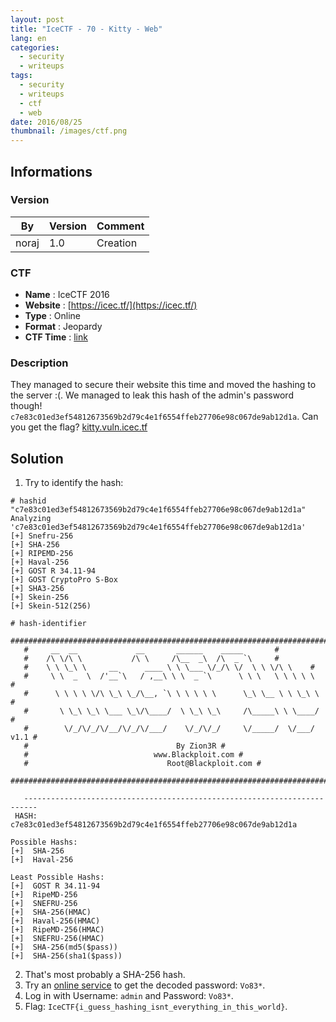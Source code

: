 ```yaml
---
layout: post
title: "IceCTF - 70 - Kitty - Web"
lang: en
categories:
  - security
  - writeups
tags:
  - security
  - writeups
  - ctf
  - web
date: 2016/08/25
thumbnail: /images/ctf.png
---
```

## Informations

### Version

| By    | Version | Comment
| ---   | ---     | ---
| noraj | 1.0     | Creation

### CTF

- **Name** : IceCTF 2016
- **Website** : [https://icec.tf/](https://icec.tf/)
- **Type** : Online
- **Format** : Jeopardy
- **CTF Time** : [link](https://ctftime.org/event/319)

### Description

They managed to secure their website this time and moved the hashing to the server :(. We managed to leak this hash of the admin's password though! `c7e83c01ed3ef54812673569b2d79c4e1f6554ffeb27706e98c067de9ab12d1a`. Can you get the flag? [kitty.vuln.icec.tf](kitty.vuln.icec.tf)

## Solution

1. Try to identify the hash:
```
# hashid "c7e83c01ed3ef54812673569b2d79c4e1f6554ffeb27706e98c067de9ab12d1a"
Analyzing 'c7e83c01ed3ef54812673569b2d79c4e1f6554ffeb27706e98c067de9ab12d1a'
[+] Snefru-256
[+] SHA-256
[+] RIPEMD-256
[+] Haval-256
[+] GOST R 34.11-94
[+] GOST CryptoPro S-Box
[+] SHA3-256
[+] Skein-256
[+] Skein-512(256)

# hash-identifier
   #########################################################################
   #	 __  __ 		    __		 ______    _____	   #
   #	/\ \/\ \		   /\ \ 	/\__  _\  /\  _ `\	   #
   #	\ \ \_\ \     __      ____ \ \ \___	\/_/\ \/  \ \ \/\ \	   #
   #	 \ \  _  \  /'__`\   / ,__\ \ \  _ `\	   \ \ \   \ \ \ \ \	   #
   #	  \ \ \ \ \/\ \_\ \_/\__, `\ \ \ \ \ \	    \_\ \__ \ \ \_\ \	   #
   #	   \ \_\ \_\ \___ \_\/\____/  \ \_\ \_\     /\_____\ \ \____/	   #
   #	    \/_/\/_/\/__/\/_/\/___/    \/_/\/_/     \/_____/  \/___/  v1.1 #
   #								 By Zion3R #
   #							www.Blackploit.com #
   #						       Root@Blackploit.com #
   #########################################################################

   -------------------------------------------------------------------------
 HASH: c7e83c01ed3ef54812673569b2d79c4e1f6554ffeb27706e98c067de9ab12d1a

Possible Hashs:
[+]  SHA-256
[+]  Haval-256

Least Possible Hashs:
[+]  GOST R 34.11-94
[+]  RipeMD-256
[+]  SNEFRU-256
[+]  SHA-256(HMAC)
[+]  Haval-256(HMAC)
[+]  RipeMD-256(HMAC)
[+]  SNEFRU-256(HMAC)
[+]  SHA-256(md5($pass))
[+]  SHA-256(sha1($pass))
```
2. That's most probably a SHA-256 hash.
3. Try an [online service](https://md5hashing.net/hash/sha256/c7e83c01ed3ef54812673569b2d79c4e1f6554ffeb27706e98c067de9ab12d1a) to get the decoded password: `Vo83*`.
4. Log in with Username: `admin` and Password: `Vo83*`.
5. Flag: `IceCTF{i_guess_hashing_isnt_everything_in_this_world}`.
